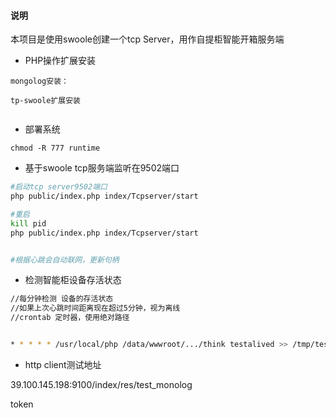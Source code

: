 #### 说明
本项目是使用swoole创建一个tcp Server，用作自提柜智能开箱服务端

- PHP操作扩展安装
```angular2
mongolog安装：

tp-swoole扩展安装


```

- 部署系统

```angular2
chmod -R 777 runtime
```

- 基于swoole tcp服务端监听在9502端口
```bash
#启动tcp server9502端口
php public/index.php index/Tcpserver/start

#重启
kill pid
php public/index.php index/Tcpserver/start


#根据心跳会自动联网，更新句柄

```

- 检测智能柜设备存活状态
```bash
//每分钟检测 设备的存活状态
//如果上次心跳时间距离现在超过5分钟，视为离线
//crontab 定时器，使用绝对路径


* * * * * /usr/local/php /data/wwwroot/.../think testalived >> /tmp/test

```





- http client测试地址

39.100.145.198:9100/index/res/test_monolog

token

